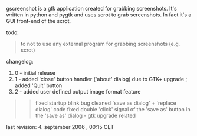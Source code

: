 gscreenshot is a gtk application created for grabbing screenshots. It's written in python and pygtk and uses scrot to grab screenshots. In fact it's a GUI front-end of the scrot.


todo:
> to not to use any external program for grabbing screenshots (e.g. scrot)

changelog:
  1. 0 -	initial release
  1. 1 -	added 'close' button handler ('about' dialog) due to GTK+ upgrade ; added 'Quit' button
  1. 2 -	added user defined output image format feature
> > fixed startup blink bug
> > cleaned 'save as dialog' + 'replace dialog' code
> > fixed double 'click' signal of the 'save as' button in the 'save as' dialog - gtk upgrade related




last revision: 4. september 2006 , 00:15 CET

